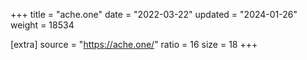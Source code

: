 +++
title = "ache.one"
date = "2022-03-22"
updated = "2024-01-26"
weight = 18534

[extra]
source = "https://ache.one/"
ratio = 16
size = 18
+++
